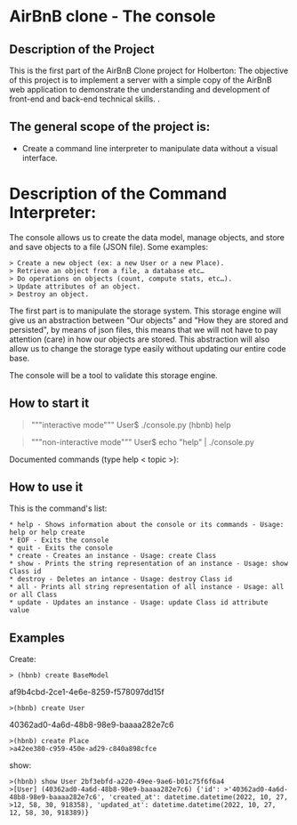 # AirBnB clone - The console

## Description of the Project

This is the first part of the AirBnB Clone project for Holberton: The objective of this project is to implement a server with a simple copy of the AirBnB web application to demonstrate the understanding and development of front-end and back-end technical skills. .

## The general scope of the project is:

* Create a command line interpreter to manipulate data without a visual interface.

# Description of the Command Interpreter:

The console allows us to create the data model, manage objects, and store and save objects to a file (JSON file). Some examples:

    > Create a new object (ex: a new User or a new Place).
    > Retrieve an object from a file, a database etc…
    > Do operations on objects (count, compute stats, etc…).
    > Update attributes of an object.
    > Destroy an object.

The first part is to manipulate the storage system. This storage engine will give us an abstraction between "Our objects" and "How they are stored and persisted", by means of json files, this means that we will not have to pay attention (care) in how our objects are stored. This abstraction will also allow us to change the storage type easily without updating our entire code base.

The console will be a tool to validate this storage engine.

## How to start it

> """interactive mode"""
> User$ ./console.py 
(hbnb) help

> """non-interactive mode"""
> User$ echo "help" | ./console.py

Documented commands (type help < topic >):
## How to use it


This is the command's list:

    * help - Shows information about the console or its commands - Usage: help or help create
    * EOF - Exits the console
    * quit - Exits the console
    * create - Creates an instance - Usage: create Class
    * show - Prints the string representation of an instance - Usage: show Class id
    * destroy - Deletes an intance - Usage: destroy Class id
    * all - Prints all string representation of all instance - Usage: all or all Class
    * update - Updates an instance - Usage: update Class id attribute value

## Examples

Create:

    > (hbnb) create BaseModel

af9b4cbd-2ce1-4e6e-8259-f578097dd15f

    >(hbnb) create User

40362ad0-4a6d-48b8-98e9-baaaa282e7c6

    >(hbnb) create Place
    >a42ee380-c959-450e-ad29-c840a898cfce

show:

    >(hbnb) show User 2bf3ebfd-a220-49ee-9ae6-b01c75f6f6a4
    >[User] (40362ad0-4a6d-48b8-98e9-baaaa282e7c6) {'id': >'40362ad0-4a6d-48b8-98e9-baaaa282e7c6', 'created_at': datetime.datetime(2022, 10, 27, >12, 58, 30, 918358), 'updated_at': datetime.datetime(2022, 10, 27, 12, 58, 30, 918389)}


